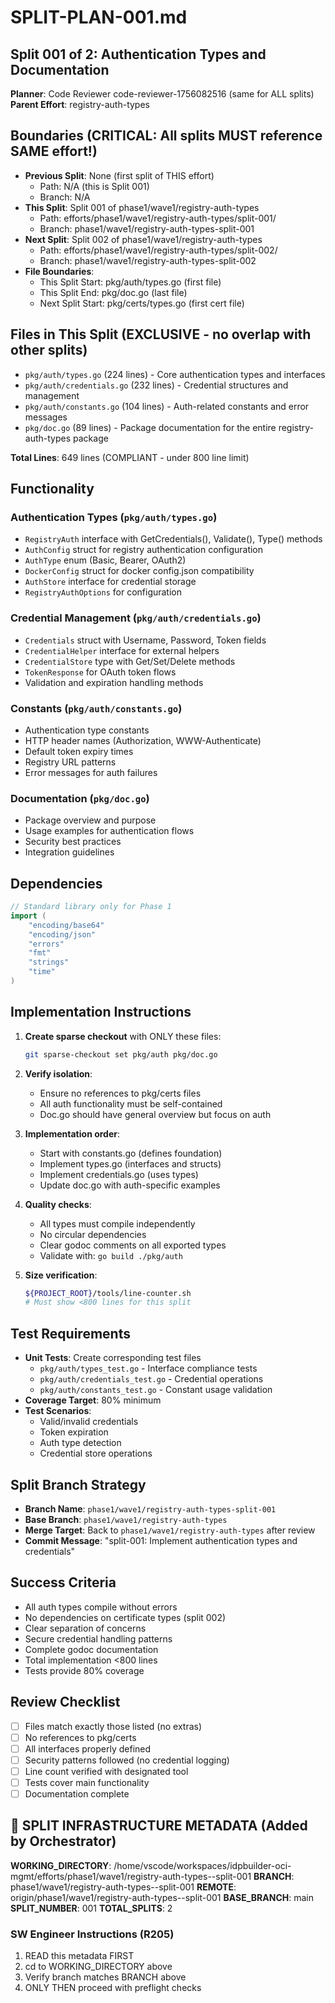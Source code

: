 # SPLIT-PLAN-001.md
## Split 001 of 2: Authentication Types and Documentation
**Planner**: Code Reviewer code-reviewer-1756082516 (same for ALL splits)
**Parent Effort**: registry-auth-types

<!-- ORCHESTRATOR METADATA PLACEHOLDER - DO NOT REMOVE -->
<!-- The orchestrator will add infrastructure metadata below: -->
<!-- WORKING_DIRECTORY, BRANCH, REMOTE, BASE_BRANCH, etc. -->
<!-- SW Engineers MUST read this metadata to navigate to the correct directory -->
<!-- END PLACEHOLDER -->

## Boundaries (CRITICAL: All splits MUST reference SAME effort!)
- **Previous Split**: None (first split of THIS effort)
  - Path: N/A (this is Split 001)
  - Branch: N/A
- **This Split**: Split 001 of phase1/wave1/registry-auth-types
  - Path: efforts/phase1/wave1/registry-auth-types/split-001/
  - Branch: phase1/wave1/registry-auth-types-split-001
- **Next Split**: Split 002 of phase1/wave1/registry-auth-types
  - Path: efforts/phase1/wave1/registry-auth-types/split-002/
  - Branch: phase1/wave1/registry-auth-types-split-002
- **File Boundaries**:
  - This Split Start: pkg/auth/types.go (first file)
  - This Split End: pkg/doc.go (last file)
  - Next Split Start: pkg/certs/types.go (first cert file)

## Files in This Split (EXCLUSIVE - no overlap with other splits)
- `pkg/auth/types.go` (224 lines) - Core authentication types and interfaces
- `pkg/auth/credentials.go` (232 lines) - Credential structures and management
- `pkg/auth/constants.go` (104 lines) - Auth-related constants and error messages
- `pkg/doc.go` (89 lines) - Package documentation for the entire registry-auth-types package

**Total Lines**: 649 lines (COMPLIANT - under 800 line limit)

## Functionality
### Authentication Types (`pkg/auth/types.go`)
- `RegistryAuth` interface with GetCredentials(), Validate(), Type() methods
- `AuthConfig` struct for registry authentication configuration
- `AuthType` enum (Basic, Bearer, OAuth2)
- `DockerConfig` struct for docker config.json compatibility
- `AuthStore` interface for credential storage
- `RegistryAuthOptions` for configuration

### Credential Management (`pkg/auth/credentials.go`)
- `Credentials` struct with Username, Password, Token fields
- `CredentialHelper` interface for external helpers
- `CredentialStore` type with Get/Set/Delete methods
- `TokenResponse` for OAuth token flows
- Validation and expiration handling methods

### Constants (`pkg/auth/constants.go`)
- Authentication type constants
- HTTP header names (Authorization, WWW-Authenticate)
- Default token expiry times
- Registry URL patterns
- Error messages for auth failures

### Documentation (`pkg/doc.go`)
- Package overview and purpose
- Usage examples for authentication flows
- Security best practices
- Integration guidelines

## Dependencies
```go
// Standard library only for Phase 1
import (
    "encoding/base64"
    "encoding/json"
    "errors"
    "fmt"
    "strings"
    "time"
)
```

## Implementation Instructions
1. **Create sparse checkout** with ONLY these files:
   ```bash
   git sparse-checkout set pkg/auth pkg/doc.go
   ```

2. **Verify isolation**:
   - Ensure no references to pkg/certs files
   - All auth functionality must be self-contained
   - Doc.go should have general overview but focus on auth

3. **Implementation order**:
   - Start with constants.go (defines foundation)
   - Implement types.go (interfaces and structs)
   - Implement credentials.go (uses types)
   - Update doc.go with auth-specific examples

4. **Quality checks**:
   - All types must compile independently
   - No circular dependencies
   - Clear godoc comments on all exported types
   - Validate with: `go build ./pkg/auth`

5. **Size verification**:
   ```bash
   ${PROJECT_ROOT}/tools/line-counter.sh
   # Must show <800 lines for this split
   ```

## Test Requirements
- **Unit Tests**: Create corresponding test files
  - `pkg/auth/types_test.go` - Interface compliance tests
  - `pkg/auth/credentials_test.go` - Credential operations
  - `pkg/auth/constants_test.go` - Constant usage validation
- **Coverage Target**: 80% minimum
- **Test Scenarios**:
  - Valid/invalid credentials
  - Token expiration
  - Auth type detection
  - Credential store operations

## Split Branch Strategy
- **Branch Name**: `phase1/wave1/registry-auth-types-split-001`
- **Base Branch**: `phase1/wave1/registry-auth-types`
- **Merge Target**: Back to `phase1/wave1/registry-auth-types` after review
- **Commit Message**: "split-001: Implement authentication types and credentials"

## Success Criteria
- All auth types compile without errors
- No dependencies on certificate types (split 002)
- Clear separation of concerns
- Secure credential handling patterns
- Complete godoc documentation
- Total implementation <800 lines
- Tests provide 80% coverage

## Review Checklist
- [ ] Files match exactly those listed (no extras)
- [ ] No references to pkg/certs
- [ ] All interfaces properly defined
- [ ] Security patterns followed (no credential logging)
- [ ] Line count verified with designated tool
- [ ] Tests cover main functionality
- [ ] Documentation complete
## 🚨 SPLIT INFRASTRUCTURE METADATA (Added by Orchestrator)
**WORKING_DIRECTORY**: /home/vscode/workspaces/idpbuilder-oci-mgmt/efforts/phase1/wave1/registry-auth-types--split-001
**BRANCH**: phase1/wave1/registry-auth-types--split-001
**REMOTE**: origin/phase1/wave1/registry-auth-types--split-001
**BASE_BRANCH**: main
**SPLIT_NUMBER**: 001
**TOTAL_SPLITS**: 2

### SW Engineer Instructions (R205)
1. READ this metadata FIRST
2. cd to WORKING_DIRECTORY above
3. Verify branch matches BRANCH above
4. ONLY THEN proceed with preflight checks

